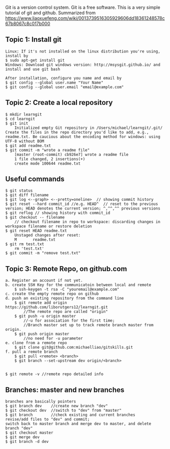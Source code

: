 Git is a version control system. Git is a free software.
This is a very simple tutorial of git and github.
Summarized from https://www.liaoxuefeng.com/wiki/0013739516305929606dd18361248578c67b8067c8c017b000

## Topic 1: Install git
	Linux: If it's not installed on the linux distribution you're using, install by
	$ sudo apt-get install git
	Windows: Download git windows version: http://msysgit.github.io/ and install and use git bash
	
	After installation, configure you name and email by
	$ git config --global user.name "Your Name"
	$ git config --global user.email "email@example.com"
	
## Topic 2: Create a local repository
	$ mkdir learngit
	$ cd learngit
	$ git init  
		Initialized empty Git repository in /Users/michael/learngit/.git/
	Create the files in the repo directory you'd like to add, e.g., readme.txt. Be caucious about the encoding method for windows: using UTF-8 without BOM
	$ git add readme.txt
	$ git commit -m "wrote a readme file"
		[master (root-commit) cb926e7] wrote a readme file
		1 file changed, 2 insertions(+)
		create mode 100644 readme.txt
## Useful commands
	$ git status
	$ git diff filename
	$ git log <--graph> <--pretty=oneline>	// showing commit history
	$ git reset --hard commit_id //e.g. HEAD^  // reset to the previous version; HEAD denotes the current version; ^,^^,^^ previous versions
	$ git reflog // showing history with commit_id
	$ git checkout -- filename		
		// checkout filename in repo to workspace: discarding changes in workspace filename or restore deletion
	$ git reset HEAD readme.txt
		Unstaged changes after reset:
		M       readme.txt
	$ git rm test.txt
		rm 'test.txt'
	$ git commit -m "remove test.txt"

## Topic 3: Remote Repo, on github.com
	a. Register an account if not yet.
	b. create SSH Key for the communicatoin between local and remote
		$ ssh-keygen -t rsa -C "youremail@example.com"
	c. create the empty remote repo on github
	d. push an existing repository from the command line
		$ git remote add origin https://github.com/liborutgers12/learngit.git
			//The remote repo are called "origin"
		$ git push -u origin master
			//-u for association for the first time; 
			//Branch master set up to track remote branch master from origin.
		$ git push origin master
			//no need for -u parameter
	e. clone from a remote repo
		$ git clone git@github.com:michaelliao/gitskills.git
	f. pull a remote branch
		$ git pull <remote> <branch>
		$ git branch --set-upstream dev origin/<branch>
		
	
	$ git remote -v //remote repo detailed info
		
## Branches: master and new branches
	branches are basically pointers
	$ git branch dev	//create new branch "dev"
	$ git checkout dev	//switch to "dev" from "master"
	$ git branch		//check existing and current branches
	revise/add files to "dev" and commit; 	
	switch back to master branch and merge dev to master, and delete branch "dev"
	$ git checkout master
	$ git merge dev
	$ git branch -d dev
